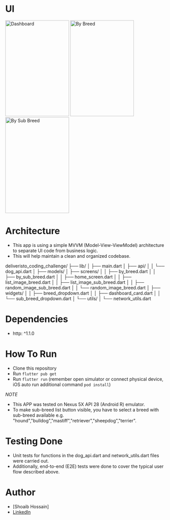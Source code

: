 # UI
<img src="https://github.com/hossain101/deliveristo_coding_challenge/assets/80954453/1b3a2022-3ec8-4bc3-b706-90cf31516f30" width="200" height="300" alt="Dashboard">

<img src="https://github.com/hossain101/deliveristo_coding_challenge/assets/80954453/47a75e78-9c43-4c5b-8557-6c5fa20c9f6e" width="200" height="300" alt="By Breed">


<img src="https://github.com/hossain101/deliveristo_coding_challenge/assets/80954453/b2800b2d-8bc6-4a8a-83cb-2db2e156e496" width="200" height="300" alt="By Sub Breed">


# Architecture
- This app is using a simple MVVM (Model-View-ViewModel) architecture to separate UI code from business logic. 
- This will help maintain a clean and organized codebase.

deliveristo_coding_challenge/
├── lib/
│   ├── main.dart
│   ├── api/
│   │   └── dog_api.dart
│   ├── models/
│   ├── screens/
│   │   ├── by_breed.dart
│   │   ├── by_sub_breed.dart
│   │   ├── home_screen.dart
│   │   ├── list_image_breed.dart
│   │   ├── list_image_sub_breed.dart
│   │   ├── random_image_sub_breed.dart
│   │   └── random_image_breed.dart
│   ├── widgets/
│   │   ├── breed_dropdown.dart
│   │   ├── dashboard_card.dart
│   │   └── sub_breed_dropdown.dart
│   └── utils/
│       └── network_utils.dart


# Dependencies
- http: ^1.1.0

# How To Run

- Clone this repository
- Run `flutter pub get`
- Run `flutter run` (remember open simulator or connect physical device, iOS auto run additional command `pod install`)

*NOTE*
- This APP was tested on Nexus 5X API 28 (Android R) emulator.
- To make sub-breed list button visible, you have to select a breed with sub-breed available e.g. "hound","bulldog","mastiff","retriever","sheepdog","terrier".
# Testing Done
- Unit tests for functions in the dog_api.dart and network_utils.dart files were carried out. 
- Additionally, end-to-end (E2E) tests were done to cover the typical user flow described above.
# Author
- [Shoaib Hossain]
- [LinkedIn](https://www.linkedin.com/in/shoaib-hossain-5bb080236/)
  


